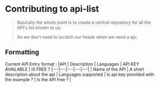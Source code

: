# Contributing to api-list

> Basically the whole point is to create a central repository for all the API's list known to us. 
>
> So we don't need to scratch our heads when we need a api.

## Formatting
Current API Entry format : 
|API | Description | Languages | API KEY AVAILABLE | IS FREE ?
|---|---|---|---|---|
| Name of the API | A short description about the api | Languages supported | Is api key provided with the example ? | Is the API free ? |
